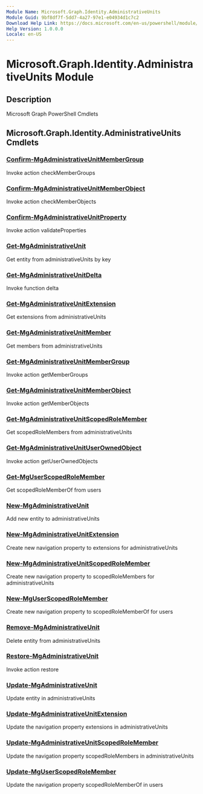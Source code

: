 ```yaml
---
Module Name: Microsoft.Graph.Identity.AdministrativeUnits
Module Guid: 9bf8df7f-5dd7-4a27-97e1-e04934d1c7c2
Download Help Link: https://docs.microsoft.com/en-us/powershell/module/microsoft.graph.identity.administrativeunits
Help Version: 1.0.0.0
Locale: en-US
---
```


# Microsoft.Graph.Identity.AdministrativeUnits Module
## Description
Microsoft Graph PowerShell Cmdlets

## Microsoft.Graph.Identity.AdministrativeUnits Cmdlets
### [Confirm-MgAdministrativeUnitMemberGroup](Confirm-MgAdministrativeUnitMemberGroup.md)
Invoke action checkMemberGroups

### [Confirm-MgAdministrativeUnitMemberObject](Confirm-MgAdministrativeUnitMemberObject.md)
Invoke action checkMemberObjects

### [Confirm-MgAdministrativeUnitProperty](Confirm-MgAdministrativeUnitProperty.md)
Invoke action validateProperties

### [Get-MgAdministrativeUnit](Get-MgAdministrativeUnit.md)
Get entity from administrativeUnits by key

### [Get-MgAdministrativeUnitDelta](Get-MgAdministrativeUnitDelta.md)
Invoke function delta

### [Get-MgAdministrativeUnitExtension](Get-MgAdministrativeUnitExtension.md)
Get extensions from administrativeUnits

### [Get-MgAdministrativeUnitMember](Get-MgAdministrativeUnitMember.md)
Get members from administrativeUnits

### [Get-MgAdministrativeUnitMemberGroup](Get-MgAdministrativeUnitMemberGroup.md)
Invoke action getMemberGroups

### [Get-MgAdministrativeUnitMemberObject](Get-MgAdministrativeUnitMemberObject.md)
Invoke action getMemberObjects

### [Get-MgAdministrativeUnitScopedRoleMember](Get-MgAdministrativeUnitScopedRoleMember.md)
Get scopedRoleMembers from administrativeUnits

### [Get-MgAdministrativeUnitUserOwnedObject](Get-MgAdministrativeUnitUserOwnedObject.md)
Invoke action getUserOwnedObjects

### [Get-MgUserScopedRoleMember](Get-MgUserScopedRoleMember.md)
Get scopedRoleMemberOf from users

### [New-MgAdministrativeUnit](New-MgAdministrativeUnit.md)
Add new entity to administrativeUnits

### [New-MgAdministrativeUnitExtension](New-MgAdministrativeUnitExtension.md)
Create new navigation property to extensions for administrativeUnits

### [New-MgAdministrativeUnitScopedRoleMember](New-MgAdministrativeUnitScopedRoleMember.md)
Create new navigation property to scopedRoleMembers for administrativeUnits

### [New-MgUserScopedRoleMember](New-MgUserScopedRoleMember.md)
Create new navigation property to scopedRoleMemberOf for users

### [Remove-MgAdministrativeUnit](Remove-MgAdministrativeUnit.md)
Delete entity from administrativeUnits

### [Restore-MgAdministrativeUnit](Restore-MgAdministrativeUnit.md)
Invoke action restore

### [Update-MgAdministrativeUnit](Update-MgAdministrativeUnit.md)
Update entity in administrativeUnits

### [Update-MgAdministrativeUnitExtension](Update-MgAdministrativeUnitExtension.md)
Update the navigation property extensions in administrativeUnits

### [Update-MgAdministrativeUnitScopedRoleMember](Update-MgAdministrativeUnitScopedRoleMember.md)
Update the navigation property scopedRoleMembers in administrativeUnits

### [Update-MgUserScopedRoleMember](Update-MgUserScopedRoleMember.md)
Update the navigation property scopedRoleMemberOf in users

